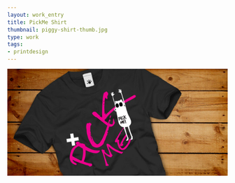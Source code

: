 ```yaml
---
layout: work_entry
title: PickMe Shirt
thumbnail: piggy-shirt-thumb.jpg
type: work
tags: 
- printdesign
---
```


<p><img src="/images/work/2010-06-17_pickme_shirt.jpg" class="illustration" title="Illustration 1" alt="Illustration 1"></p>

